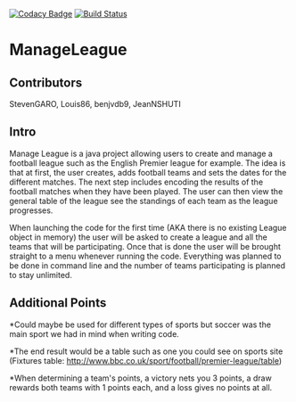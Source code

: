 [![Codacy Badge](https://api.codacy.com/project/badge/Grade/303699f32938423fb10b35f32169a241)](https://www.codacy.com/app/JeanNSHUTI/ManageLeague?utm_source=github.com&amp;utm_medium=referral&amp;utm_content=JeanNSHUTI/ManageLeague&amp;utm_campaign=Badge_Grade)
[![Build Status](https://travis-ci.org/JeanNSHUTI/ManageLeague.svg?branch=master)](https://travis-ci.org/JeanNSHUTI/ManageLeague.svg?branch=master)
# ManageLeague

## Contributors

StevenGARO, Louis86, benjvdb9, JeanNSHUTI

## Intro

Manage League is a java project allowing users to create and manage a football league such as the English Premier league for example.
The idea is that at first, the user creates, adds football teams and sets the dates for the different matches.
The next step includes encoding the results of the football matches when they have been played. The user can then view the general table of
the league see the standings of each team as the league progresses.

When launching the code for the first time (AKA there is no existing League object in
memory) the user will be asked to create a league and all the teams that will be participating.
Once that is done the user will be brought straight to a menu whenever running the code.
Everything was planned to be done in command line and the number of teams participating is planned
to stay unlimited.

## Additional Points

*Could maybe be used for different types of sports but soccer was the main sport we had in mind when writing code.

*The end result would be a table such as one you could see on sports site 
(Fixtures table: http://www.bbc.co.uk/sport/football/premier-league/table)


*When determining a team's points, a victory nets you 3 points, a draw rewards both teams
with 1 points each, and a loss gives no points at all.